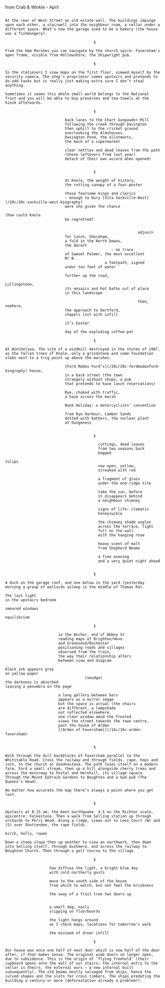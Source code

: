 from Crab & Winkle - April


<pre><code>
At the rear of West Street an old estate wall. The buildings impinge upon each other, a stairwell into the neighbour room, a cellar under a different space. What’s now the garage used to be a bakery (the house was a fishmongery).

                                        §

From the Ham Marshes you can navigate by the church spire: Faversham’s open frame, visible from Hollowshore, the Shipwright pub.

                                        §

In the stationers I view maps on the first floor, viewed myself by the security camera. The shop’s proprietor comes upstairs and pretends to do odd tasks but is really just making extra sure I don’t steal anything.

Sometimes it seems this whole small world belongs to the National Trust and you will be able to buy preserves and tea-towels at the kiosk afterwards.

                                        §

                           back lanes to the Chart Gunpowder Mill
                           following the creek through Davington
                           then uphill to the cricket ground
                           overlooking the Almshouses.
                           Davington Pond, the allotments,
                           the back of a supermarket

                           clear nettles and dead leaves from the path
                           (these leftovers from last year)
                           detach of their own accord when opened)


                                        §

                           at Knole, the weight of history,
                           the rotting canopy of a four-poster

                           those fearsome kings and clerics
                           – enough to bury [Vita Sackville-West](/20c/20c-sackville-west-biography)
                           were she given the chance
                                                                           (how could Knole
                           be regretted?


                                                            adjourn
                           for lunch, Shoreham,
                           a fold in the North Downs,
                           the Darent
                                                – no trace
                           of Samuel Palmer, the most excellent
                           Mr B.
                                             a footpath, signed
                           under ten feet of water

                           further up the road, 
                                                               Lullingstone,
                           its mosaics and hot baths out of place
                           in this landscape

                                                            then, nowhere,
                           the approach to Dartford,
                           chapels lost with infill

                           it’s Easter
 
                           day of the exploding coffee-pot

                                        §

At Winchelsea, the site of a windmill destroyed in the storms of 1987, as the fallen trees of Knole, only a grindstone and some foundation slabs next to a trig point up above the marshes.

                           [Ford Madox Ford’s](/20c/20c-fordmadoxford-biography) house, 
                           in a back street (the town
                           strangely without shops; a pub
                           that pretends to have lunch reservations)

                           Rye, choked with traffic, 
                           a haze across the marsh

                           Bank Holiday: a motorcyclists’ convention

                           from Rye Harbour, Camber Sands
                           dotted with bathers, the nuclear plant
                           at Dungeness


                                        §

                                          cuttings, dead leaves
                                          from two seasons back
                                          bagged
                                                                  tulips
                                          now open, yellow,
                                          streaked with red

                                          a fragment of glass
                                          under the end ridge tile

                                          take the sun, before
                                          it disappears behind
                                          a neighbour chimney

                                          signs of life: clematis
                                          honeysuckle

                                          the chimney shade angles
                                          across the terrace, light
                                          full on the wall
                                          with the hanging rose

                                          heavy scent of malt
                                          from Shepherd Neame

                                          a fine evening
                                          and a very quiet night ahead                                        


                                        §

A duck on the garage roof, and one below in the yard (yesterday morning a group of mallards asleep in the middle of Thomas Rd).

The last light
in the upstairs bedroom

smeared windows

equilibrium

                                        §

                        in the Anchor, end of Abbey St
                        reading maps of Brighton/Hove
                        and Gravesend/Rochester
                        positioning roads and villages
                        observed from the train,
                        the way their relationship alters
                        between view and diagram

black ink appears grey
on yellow paper
                                    (smudge)
the darkness is absorbed
leaving a penumbra on the page

                        a long gallery between bars
                        appears as a mirror image
                        but the space is actual (the chairs
                        are different, a lampshade
                        not reflected elsewhere.
                        one clear window amid the frosted
                        views the street towards the town centre, 
                        past the house of Arden
                        [(Arden of Faversham)](/16c/16c-arden-faversham)


                                        §

Walk through the dull backblocks of Faversham parallel to the Whitstable Road. Cross the railway and through fields, rape, hops and corn, to the church at Goodnestone. The path loses itself on a modern farm. Ford a small stream, then up a hill alongside cherry trees and across the motorway to Fostal and Hernhill, its village square. Through the Mount Ephraim Gardens to Boughton and a bad pub (The Queens’s Head).

No matter how accurate the map there’s always a point where you get lost.

                                        §

Upstairs at 8.15 am, the Kent earthquake. 4.5 on the Richter scale, epicentre: Folkestone. Then a walk from Selling station up through orchards to Perry Wood. Along a ridge, views out to Lees Court (W) and (S) over Shottenden, the rape fields.

birch, holly, rowan

Down a steep slope then up another to view an earthwork, then down into Selling itself, through Gushmere, and across the railway to Boughton Church. Then through a golf course to the village.

                                        §

                    how diffuse the light, a bright blue day
                    with cold northerly gusts

                    move to the south side of the house
                    from which to watch, but not feel the briskness

                    the sway of a fruit tree two doors up


                    a small dog, nails
                    slipping on floorboards

                    the light hangs around
                    as I check maps, locations for tomorrow’s walk

                    the minimum of drear infill

                                        §

Our house was once one half of next door which is now half of the door after, if that makes sense. The original wide doors no longer open, due to subsidence. This is the origin of ‘flying freehold’ (their cupboard opens onto the wall of our stairs; the internal entry to the cellar is theirs, the external ours – a new internal built subsequently). The old beams mostly salvaged from ships, hence the curved shapes and the slots for cross timbers. The ships predating the building a century or more (deforestation already a problem?).
</code></pre>

